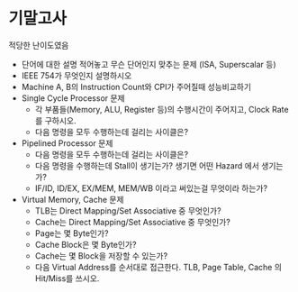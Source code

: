 # 기말고사

적당한 난이도였음

- 단어에 대한 설명 적어놓고 무슨 단어인지 맞추는 문제 (ISA, Superscalar 등)
- IEEE 754가 무엇인지 설명하시오
- Machine A, B의 Instruction Count와 CPI가 주어질때 성능비교하기
- Single Cycle Processor 문제
    - 각 부품들(Memory, ALU, Register 등)의 수행시간이 주어지고, Clock Rate를 구하시오.
    - 다음 명령을 모두 수행하는데 걸리는 사이클은?
- Pipelined Processor 문제
    - 다음 명령을 모두 수행하는데 걸리는 사이클은?
    - 다음 명령을 수행하는데 Stall이 생기는가? 생기면 어떤 Hazard 에서 생기는가?
    - IF/ID, ID/EX, EX/MEM, MEM/WB 이라고 써있는걸 무엇이라 하는가?
- Virtual Memory, Cache 문제
    - TLB는 Direct Mapping/Set Associative 중 무엇인가?
    - Cache는 Direct Mapping/Set Associative 중 무엇인가?
    - Page는 몇 Byte인가?
    - Cache Block은 몇 Byte인가?
    - Cache는 몇 Block을 저장할 수 있는가?
    - 다음 Virtual Address를 순서대로 접근한다. TLB, Page Table, Cache 의 Hit/Miss를 쓰시오.